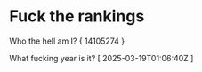 # Fuck the rankings

Who the hell am I?
{ 14105274 }

What fucking year is it?
[ 2025-03-19T01:06:40Z ]
